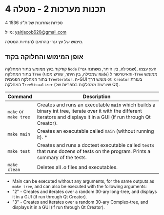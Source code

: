 # תכנות מערכות 2 - מטלה 4
 
4 ספרות אחרונות של ת"ז: 1536

מייל: yairjacob620@gmail.com

מימוש של עץ גנרי בהתאם להנחיות המטלה.

## **אופן המימוש והחלוקה בקוד**
קודקוד בעץ ממומש בתור המחלקה `Node` (שמכילה, בין היתר, משתנה גנרי), העץ עצמו בתור המחלקה `Tree` (שמכילה, בין היתר, שורש מסוג `Node`) והאיטרטור ל-`Tree` ממומש בתור המחלקה הפנימית `Treeterator`. ה-GUI מומש דרך `Qt Creator` בעזרת המחלקה `TreeVisualizer` (שיורשת ממחלקות בספריות של Qt). 

| Command | Description |
| ---------- | ---------- |
| `make` or <br>`make tree` | Creates and runs an executable `main` which builds a binary int tree, iterate over it with the different iterators and displays it in a GUI (if run through Qt Creator). |
| `make main` | Creates an executable called `main` (without running it). *|
| `make test` | Creates and runs a doctest executable called `tests` that runs dozens of tests on the program. Prints a summary of the tests. |
| `make clean` | Deletes all .o files and executables. |

* Main can be executed without any arguments, for the same outputs as `make tree`, and can also be executed with the following arguments:
* "2" - Creates and iterates over a random 30-ary long-tree, and displays it in a GUI (if run through Qt Creator).
* "3" - Creates and iterates over a random 30-ary Complex-tree, and displays it in a GUI (if run through Qt Creator).
